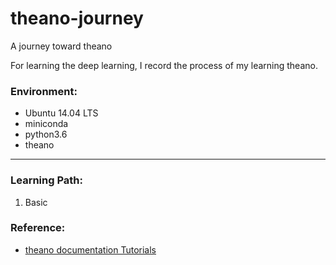 <h1>theano-journey</h1>

A journey toward theano

For learning the deep learning, I record the process of my learning theano.

<h3>Environment:</h3>

* Ubuntu 14.04 LTS
* miniconda
* python3.6
* theano

* * *

<h3>Learning Path:</h3>

1. Basic

<h3>Reference:</h3>

* [theano documentation Tutorials][1]

[1]: http://deeplearning.net/software/theano/index.html 
